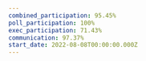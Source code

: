 ```yaml
---
combined_participation: 95.45%
poll_participation: 100%
exec_participation: 71.43%
communication: 97.37%
start_date: 2022-08-08T00:00:00.000Z
---
```


